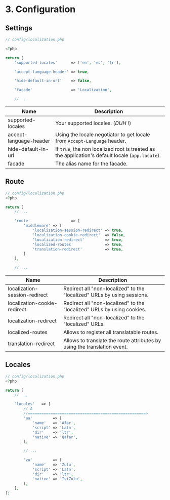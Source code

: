 # 3. Configuration

## Settings

```php
// config/localization.php

<?php

return [
    'supported-locales'      => ['en', 'es', 'fr'],

    'accept-language-header' => true,

    'hide-default-in-url'    => false,

    'facade'                 => 'Localization',

    //...
```

| Name                   | Description                                                                                      |
| ---------------------- | ------------------------------------------------------------------------------------------------ |
| supported-locales      | Your supported locales. (*DUH !*)                                                                |
| accept-language-header | Using the locale negotiator to get locale from `Accept-Language` header.                         |
| hide-default-in-url    | If `true`, the non localized root is treated as the application's default locale (`app.locale`). |
| facade                 | The alias name for the facade.                                                                   |

## Route

```php
// config/localization.php
<?php

return [
    // ...

    'route'                  => [
        'middleware' => [
            'localization-session-redirect' => true,
            'localization-cookie-redirect'  => false,
            'localization-redirect'         => true,
            'localized-routes'              => true,
            'translation-redirect'          => true,
        ]
    ],

    // ...
```

| Name                          | Description                                                              |
| ----------------------------- | ------------------------------------------------------------------------ |
| localization-session-redirect | Redirect all "non-localized" to the "localized" URLs by using sessions.  |
| localization-cookie-redirect  | Redirect all "non-localized" to the "localized" URLs by using cookies.   |
| localization-redirect         | Redirect all "non-localized" to the "localized" URLs.                    |
| localized-routes              | Allows to register all translatable routes.                              |
| translation-redirect          | Allows to translate the route attributes by using the translation event. |

## Locales

```php
// config/localization.php
<?php

return [
    // ...

    'locales'   => [
        // A
        //====================================================>
        'aa'         => [
            'name'   => 'Afar',
            'script' => 'Latn',
            'dir'    => 'ltr',
            'native' => 'Qafar',
        ],

        // ...

        'zu'         => [
            'name'   => 'Zulu',
            'script' => 'Latn',
            'dir'    => 'ltr',
            'native' => 'IsiZulu',
        ],
    ],
];
```
